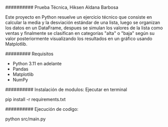 ########## Prueba Técnica, Hiksen Aldana Barbosa

Este proyecto en Python resuelve un ejercicio técnico que consiste en calcular la media y la desviación estándar de una lista, luego se organizan los datos en un DataFrame, despues se simulan los valores de la lista como ventas y finalmente se clasifican en categorías "alta" o "baja" según su valor posteriormente visualizando los resultados en un gráfico usando Matplotlib.

######### Requisitos
- Python 3.11 en adelante
- Pandas
- Matplotlib
- NumPy

########## Instalación de modulos: Ejecutar en terminal

pip install -r requirements.txt

########## Ejecución de codigo:

python src/main.py
